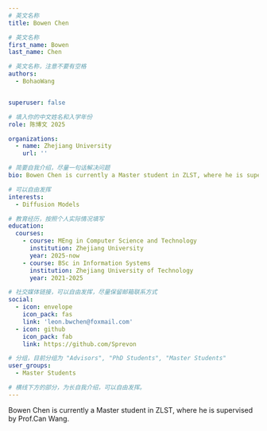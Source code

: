 ```yaml
---
# 英文名称
title: Bowen Chen

# 英文名称
first_name: Bowen
last_name: Chen

# 英⽂名称，注意不要有空格
authors:
  - BohaoWang


superuser: false

# 填⼊你的中⽂姓名和⼊学年份
role: 陈博文 2025

organizations:
  - name: Zhejiang University
    url: ''

# 简要⾃我介绍，尽量⼀句话解决问题
bio: Bowen Chen is currently a Master student in ZLST, where he is supervised by Prof.Can Wang.

# 可以⾃由发挥
interests:
  - Diffusion Models

# 教育经历，按照个⼈实际情况填写
education:
  courses:
    - course: MEng in Computer Science and Technology
      institution: Zhejiang University
      year: 2025-now
    - course: BSc in Information Systems
      institution: Zhejiang University of Technology
      year: 2021-2025

# 社交媒体链接，可以⾃由发挥，尽量保留邮箱联系⽅式
social:
  - icon: envelope
    icon_pack: fas
    link: 'leon.bwchen@foxmail.com'
  - icon: github
    icon_pack: fab
    link: https://github.com/Sprevon

# 分组，⽬前分组为 "Advisors", "PhD Students", "Master Students"
user_groups:
  - Master Students

# 横线下⽅的部分，为⻓⾃我介绍，可以⾃由发挥。
---
```


Bowen Chen is currently a Master student in ZLST, where he is supervised by Prof.Can Wang.
